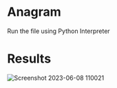 # Anagram
Run the file using Python Interpreter

# Results
![Screenshot 2023-06-08 110021](https://github.com/nithyasri2391/Anagram/assets/133636338/a046f308-c960-4a80-8657-eb87258b104f)
